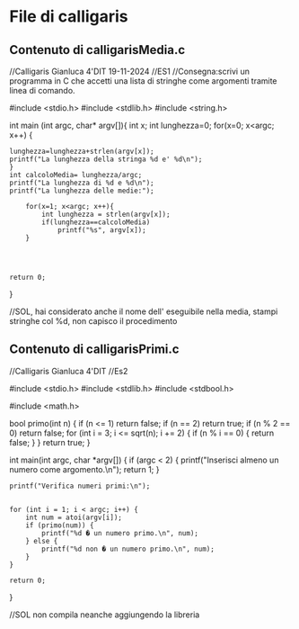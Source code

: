 # File di calligaris

## Contenuto di calligarisMedia.c

//Calligaris Gianluca 4'DIT 19-11-2024
//ES1
//Consegna:scrivi un programma in C che accetti una lista di stringhe come argomenti tramite linea di comando.

#include <stdio.h>
#include <stdlib.h>
#include <string.h>

int main (int argc, char* argv[]){
	int x;
	int lunghezza=0;
	for(x=0; x<argc; x++)
	{
		
	
	lunghezza=lunghezza+strlen(argv[x]);
	printf("La lunghezza della stringa %d e' %d\n");
	}
	int calcoloMedia= lunghezza/argc;
	printf("La lunghezza di %d e %d\n");
	printf("La lunghezza delle medie:");
	
		for(x=1; x<argc; x++){
			int lunghezza = strlen(argv[x]);
			if(lunghezza==calcoloMedia)
				printf("%s", argv[x]);
		}
	

	
	
	return 0;	
}

//SOL, hai considerato anche il nome dell' eseguibile nella media, stampi stringhe col %d, non capisco il procedimento

## Contenuto di calligarisPrimi.c

//Calligaris Gianluca 4'DIT
//Es2

#include <stdio.h>
#include <stdlib.h>
#include <stdbool.h>

#include <math.h>

bool primo(int n) {
    if (n <= 1) return false;
    if (n == 2) return true;
    if (n % 2 == 0) return false; 
    for (int i = 3; i <= sqrt(n); i += 2) {
        if (n % i == 0) {
            return false;
        }
    }
    return true;
}

int main(int argc, char *argv[]) {
    if (argc < 2) {
        printf("Inserisci almeno un numero come argomento.\n");
        return 1;
    }

    printf("Verifica numeri primi:\n");

    
    for (int i = 1; i < argc; i++) {
        int num = atoi(argv[i]); 
        if (primo(num)) {
            printf("%d � un numero primo.\n", num);
        } else {
            printf("%d non � un numero primo.\n", num);
        }
    }

    return 0;
}

//SOL non compila neanche aggiungendo la libreria


